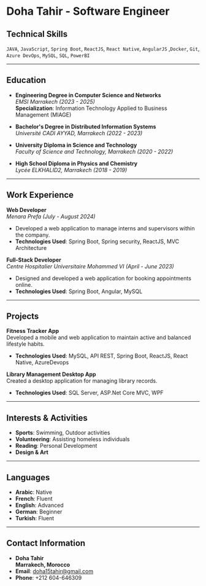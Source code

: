 # Doha Tahir - Software Engineer

## Technical Skills  
`JAVA`, `JavaScript`, `Spring Boot`, `ReactJS`,  `React Native`, `AngularJS` ,`Docker`, `Git`, `Azure DevOps`, `MySQL`, `SQL`, `PowerBI`

---

## Education
- **Engineering Degree in Computer Science and Networks**  
  _EMSI Marrakech (2023 - 2025)_  
  **Specialization**: Information Technology Applied to Business Management (MIAGE)
  
- **Bachelor's Degree in Distributed Information Systems**  
  _Université CADI AYYAD, Marrakech (2022 - 2023)_

- **University Diploma in Science and Technology**  
  _Faculty of Science and Technology, Marrakech (2020 - 2022)_

- **High School Diploma in Physics and Chemistry**  
  _Lycée ELKHALID2, Marrakech (2018 - 2019)_

---

## Work Experience

**Web Developer**  
_Menara Prefa (July - August 2024)_  
- Developed a web application to manage interns and supervisors within the company.  
- **Technologies Used**: Spring Boot, Spring security, ReactJS, MVC Architecture

**Full-Stack Developer**  
_Centre Hospitalier Universitaire Mohammed VI (April - June 2023)_  
- Designed and developed a web application for booking appointments online.  
- **Technologies Used**: Spring Boot, Angular, MySQL
---

## Projects

**Fitness Tracker App**  
Developed a mobile and web application to maintain active and balanced lifestyle habits.  
- **Technologies Used**: MySQL, API REST, Spring Boot, ReactJS, React Native, AzureDevops

**Library Management Desktop App**  
Created a desktop application for managing library records.  
- **Technologies Used**: SQL Server, ASP.Net Core MVC, WPF

---

## Interests & Activities
- **Sports**: Swimming, Outdoor activities
- **Volunteering**: Assisting homeless individuals
- **Reading**: Personal Development
- **Design & Art**

---

## Languages
- **Arabic**: Native  
- **French**: Fluent  
- **English**: Advanced
- **German**: Beginner
- **Turkish**: Fluent

---

## Contact Information
- **Doha Tahir**  
  **Marrakech, Morocco**
- **Email**: doha15tahir@gmail.com  
- **Phone**: +212 604-646309
